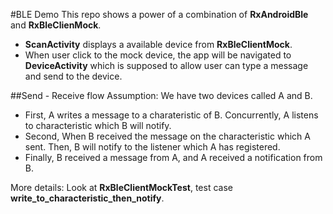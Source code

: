 #BLE Demo
This repo shows a power of a combination of **RxAndroidBle** and **RxBleClienMock**.

* **ScanActivity** displays a available device from **RxBleClientMock**.
* When user click to the mock device, the app will be navigated to **DeviceActivity** which is supposed to allow user can type a message and send to the device.

##Send - Receive flow
Assumption: We have two devices called A and B.

* First, A writes a message to a charateristic of B. Concurrently, A listens to characteristic which B will notify.
* Second, When B received the message on the characteristic which A sent. Then, B will notify to the listener which A has registered.
* Finally, B received a message from A, and A received a notification from B.

More details: Look at **RxBleClientMockTest**, test case **write_to_characteristic_then_notify**.



